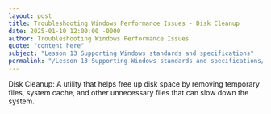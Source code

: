 ```yaml
---
layout: post
title: Troubleshooting Windows Performance Issues - Disk Cleanup
date: 2025-01-10 12:00:00 -0000
author: Troubleshooting Windows Performance Issues
quote: "content here"
subject: "Lesson 13 Supporting Windows standards and specifications"
permalink: "/Lesson 13 Supporting Windows standards and specifications/Troubleshooting Windows Performance Issues/Troubleshooting Windows Performance Issues - Disk Cleanup"
---
```


Disk Cleanup: A utility that helps free up disk space by removing temporary files, system cache, and other unnecessary files that can slow down the system.
